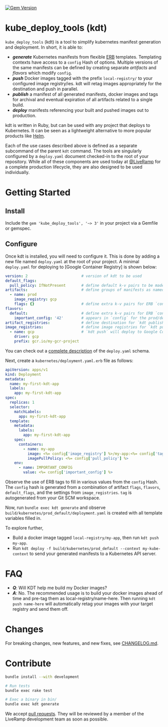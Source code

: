 [![Gem Version](https://badge.fury.io/rb/kube_deploy_tools.svg)](https://badge.fury.io/rb/kube_deploy_tools)

# kube_deploy_tools (kdt)

`kube_deploy_tools` (kdt) is a tool to simplify kubernetes manifest generation
and deployment. In short, it is able to:

* ***generate*** Kubernetes manifests from flexible [ERB] templates.
  Templating contexts have access to a `config` Hash of options.
  Multiple versions of the same manifests can be defined by creating
  separate *artifacts* and *flavors* which modify `config`.
* ***push*** Docker images tagged with the prefix `local-registry/`
  to your configured image registry/ies. kdt will retag images
  appropriately for the destination and push in parallel.
* ***publish*** a manifest of all generated manifests, docker images and
  tags for archival and eventual expiration of all artifacts related
  to a single build.
* ***deploy*** manifests referencing your built and pushed images out to
  production.

kdt is written in Ruby, but can be used with any project that
deploys to Kubernetes. It can be seen as a lightweight alternative to more
popular products like [Helm].

Each of the use cases described above is defined as a separate subcommand of
the parent `kdt` command. The tools are singularly configured by a
`deploy.yaml` document checked-in to the root of your repository. While all of
these components are used today at [@LiveRamp](https://github.com/LiveRamp) for
a complete production lifecycle, they are also designed to be used
individually.

[Helm]: https://helm.sh
[ERB]: https://ruby-doc.org/stdlib-2.7.1/libdoc/erb/rdoc/ERB.html

# Getting Started

## Install

Include the `gem 'kube_deploy_tools', '~> 3'` in your project via a Gemfile
or gemspec.

## Configure

Once kdt is installed, you will need to configure it. This is done by adding
a new file named `deploy.yaml` at the root of your project. A minimal
`deploy.yaml` for deploying to [Google Container Registry] is shown below:

```yaml
version: 2                        # version of kdt to be used
default_flags:
  pull_policy: IfNotPresent       # define default k-v pairs to be made available in ERB's `config` to all artifacts and flavors
artifacts:                        # define groups of manifests as named artifacts for `kdt generate`
  - name: prod
    image_registry: gcp
    flags: {}                     # define extra k-v pairs for ERB `config` during `kdt generate` for a specific artifact
flavors:
  default:                        # define extra k-v pairs for ERB `config` during `kdt generate` for a specific flavor
    important_config: '42'        # appears in `config` for the prod/default flavor, but nowhere else
artifact_registries:              # define destination for `kdt publish`
image_registries:                 # define image registries for `kdt push`
  - name: gcp                     # `kdt push` will deploy to Google Container Registry
    driver: gcp
    prefix: gcr.io/my-gcr-project
```

You can check out a [complete description] of the `deploy.yaml` schema.

Next, create a `kubernetes/deployment.yaml.erb` file as follows:

```yaml
apiVersion: apps/v1
kind: Deployment
metadata:
  name: my-first-kdt-app
  labels:
    app: my-first-kdt-app
spec:
  replicas: 1
  selector:
    matchLabels:
      app: my-first-kdt-app
  template:
    metadata:
      labels:
        app: my-first-kdt-app
    spec:
      containers:
        - name: my-app
          image: <%= config['image_registry'] %>/my-app:<%= config['tag'] %>
          imagePullPolicy: <%= config['pull_policy'] %>
    env:
      - name: IMPORTANT_CONFIG
        value: <%= config['important_config'] %>
```

Observe the use of ERB tags to fill in various values from the `config` Hash. The `config` hash
is generated from a combination of artifact `flags`, `flavors`, `default_flags`, and the settings
from `image_registries`. `tag` is autogenerated from your Git SCM workspace.

Now, run `bundle exec kdt generate` and observe
`build/kubernetes/prod_default/deployment.yaml` is created with all template
variables filled in.

To explore further,
* Build a docker image tagged `local-registry/my-app`, then run `kdt push my-app`.
* Run `kdt deploy -f build/kubernetes/prod_default --context my-kube-context` to send your generated
  manifests to a Kubernetes API server.

[complete description]: schemas/v2.schema.json

# FAQ

* ***Q***: Will KDT help me build my Docker images?
* ***A***: No. The recommended usage is to build your docker images ahead of time and pre-tag them as local-registry/name-here.
  Then running `kdt push name-here` will automatically retag your images with your target registry and send them off.

# Changes

For breaking changes, new features, and new fixes, see
[CHANGELOG.md](CHANGELOG.md).

# Contribute

```bash
bundle install --with development

# Run tests
bundle exec rake test

# Exec a binary in bin/
bundle exec kdt generate
```

We accept [pull requests]. They will be reviewed by a member of the LiveRamp development team as soon as possible.

[pull requests]: https://github.com/LiveRamp/kube_deploy_tools/pulls
